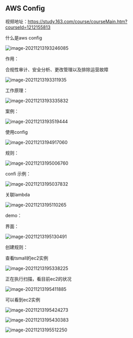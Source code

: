 ## AWS  Config

视频地址：https://study.163.com/course/courseMain.htm?courseId=1212155813



什么是aws config

![image-20211213193246085](../_assets/AWS/AWS%20%20Config/image-20211213193246085.png)

作用：

合规性审计、安全分析、更改管理以及排除运营故障

![image-20211213193311935](../_assets/AWS/AWS%20%20Config/image-20211213193311935.png)



工作原理：

![image-20211213193335832](../_assets/AWS/AWS%20%20Config/image-20211213193335832.png)

案例：

![image-20211213193519444](../_assets/AWS/AWS%20%20Config/image-20211213193519444.png)

使用config

![image-20211213194917060](../_assets/AWS/AWS%20%20Config/image-20211213194917060.png)





规则：

![image-20211213195006760](../_assets/AWS/AWS%20%20Config/image-20211213195006760.png)



confi 示例：

![image-20211213195037832](../_assets/AWS/AWS%20%20Config/image-20211213195037832-16393962387901.png)



关联lambda

![image-20211213195110265](../_assets/AWS/AWS%20%20Config/image-20211213195110265.png)





demo：

界面：

![image-20211213195130491](../_assets/AWS/AWS%20%20Config/image-20211213195130491.png)



创建规则：

查看tsmall的ec2实例

![image-20211213195338225](../_assets/AWS/AWS%20%20Config/image-20211213195338225.png)

正在执行扫描，看目前ec2的状况

![image-20211213195411885](../_assets/AWS/AWS%20%20Config/image-20211213195411885.png)

可以看到ec2实例

![image-20211213195424273](../_assets/AWS/AWS%20%20Config/image-20211213195424273.png)



![image-20211213195430383](../_assets/AWS/AWS%20%20Config/image-20211213195430383.png)





![image-20211213195512250](../_assets/AWS/AWS%20%20Config/image-20211213195512250.png)



